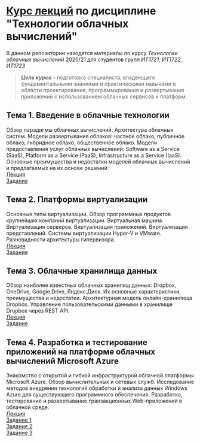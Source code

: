 # [Курс лекций](https://github.com/anton-petrov/clouds/ "Курс лекций") по дисциплине "Технологии облачных вычислений"

В данном репозитории находятся материалы по курсу _Технологии облачных вычислений_ 2020/21 для студентов групп *ИТ1721, ИТ1722, ИТ1723*

>***Цель курса*** - подготовка специалиста, владеющего фундаментальными знаниями и практическими навыками в области проектирования, программирования и развертывания приложений с использованием облачных сервисов и платформ. 

## Тема 1. Введение в облачные технологии
Обзор парадигмы облачных вычислений. Архитектура облачных систем. Модели развертывания облаков: частное облако, публичное облако, гибридное облако, общественное облако. Модели предоставления услуг облачных вычислений: Software as a Service (SaaS), Platform as a Service (PaaS), Infrastructure as a Service (IaaS). Основные преимущества и недостатки моделей облачных вычислений и предлагаемых на их основе решений.  
[Лекция](https://github.com/anton-petrov/clouds/lecture/Introduction/index.html "Лекция")  
[Задание](https://github.com/anton-petrov/clouds/task/Introduction/Introduction.pdf "Задание")  


## Тема 2. Платформы виртуализации
Основные типы виртуализации. Обзор программных продуктов крупнейших компаний виртуализации. Виртуальная машина. Виртуализация серверов. Виртуализация приложений. Виртуализация представлений. Системы виртуализации Hyper-V и VMware. Разновидности архитектуры гипервизора.  
[Лекция](https://github.com/anton-petrov/clouds/lecture/Virtualization/index.html "Лекция")  
[Задание](https://github.com/anton-petrov/clouds/task/Virtualization/Virtualization.pdf "Задание")  


## Тема 3. Облачные хранилища данных
Обзор наиболее известных облачных хранилищ данных: Dropbox, OneDrive, Google Drive, Яндекс.Диск. Их основные характеристики, преимущества и недостатки.  Архитектурная модель онлайн-хранилища Dropbox. Управление пользовательскими данными в хранилище Dropbox через REST API.  
[Лекция](https://github.com/anton-petrov/clouds/lecture/Dropbox/index.html "Лекция")  
[Задание](https://github.com/anton-petrov/clouds/task/Dropbox/Dropbox.pdf "Задание")  


## Тема 4. Разработка и тестирование приложений на платформе облачных вычислений Microsoft Azure
Знакомство с открытой и гибкой инфраструктурой облачной платформы Microsoft Azure. Обзор вычислительных и сетевых служб. Исследование методов внедрения технологий обработки и анализа данных Windows Azure для существующего программного обеспечения. Разработка, тестирование и развертывание транзакционных Web-приложений в облачной среде.  
[Лекция](https://github.com/anton-petrov/clouds/lecture/Azure/index.html "Лекция")    
[Задание 1](https://github.com/anton-petrov/clouds/task/MSMQ/MSMQ.pdf "Задание 1")  
[Задание 2](https://github.com/anton-petrov/clouds/task/NServiceBus/NServiceBus.pdf "Задание 2")  
[Задание 3](https://github.com/anton-petrov/clouds/task/Insights/Insights.pdf "Задание 3") 
